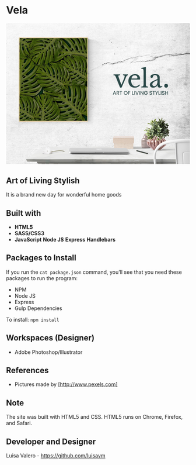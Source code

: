 
# Vela
![Vela Logo](/public/images/vela_readme.jpg)

## Art of Living Stylish
It is a brand new day for wonderful home goods


## Built with
* **HTML5**
* **SASS/CSS3**
* **JavaScript**
**Node JS**
**Express**
**Handlebars**

## Packages to Install 
If you run the `cat package.json` command, you'll see that you need these packages to run the program:

* NPM
* Node JS
* Express
* Gulp Dependencies

To install: `npm install`

## Workspaces (Designer)
* Adobe Photoshop/Illustrator

## References
* Pictures made by [http://www.pexels.com] 

## Note
The site was built with HTML5 and CSS. HTML5 runs on Chrome, Firefox, and Safari.

## Developer and Designer
Luisa Valero - https://github.com/luisavm
